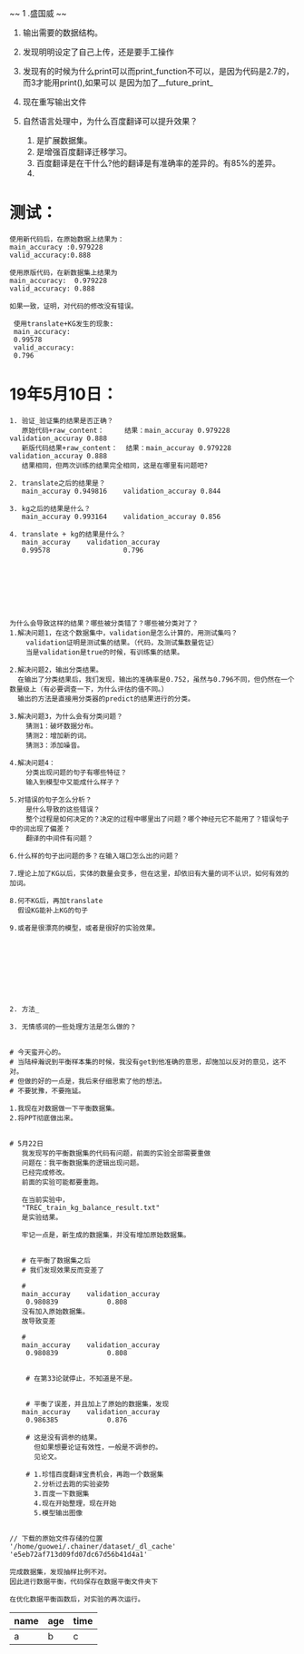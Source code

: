 ~~ 1 .盛国威  ~~

1. 输出需要的数据结构。

2. 发现明明设定了自己上传，还是要手工操作

3. 发现有的时候为什么print可以而print_function不可以，是因为代码是2.7的，而3才能用print(),如果可以
是因为加了__future_print_

4. 现在重写输出文件

5. 自然语言处理中，为什么百度翻译可以提升效果？
   1. 是扩展数据集。
   2. 是增强百度翻译迁移学习。
   3. 百度翻译是在干什么?他的翻译是有准确率的差异的。有85%的差异。
   4.


# 测试：

    使用新代码后，在原始数据上结果为：
    main_accuracy :0.979228
    valid_accuracy:0.888

    使用原版代码，在新数据集上结果为
    main_accuracy:  0.979228
    valid_accuracy: 0.888

    如果一致，证明，对代码的修改没有错误。

     使用translate+KG发生的现象:
     main_accuracy:
     0.99578
     valid_accuracy:
     0.796

# 19年5月10日：
    1. 验证_验证集的结果是否正确？
       原始代码+raw_content：     结果：main_accuray 0.979228  validation_accuray 0.888
       新版代码结果+raw_content：  结果：main_accuray 0.979228  validation_accuray 0.888
       结果相同，但两次训练的结果完全相同，这是在哪里有问题吧?

    2. translate之后的结果是？
       main_accuray 0.949816    validation_accuray 0.844

    3. kg之后的结果是什么？
       main_accuray 0.993164    validation_accuray 0.856

    4. translate + kg的结果是什么？
       main_accuray    validation_accuray
       0.99578                  0.796








    为什么会导致这样的结果？哪些被分类错了？哪些被分类对了？
    1.解决问题1，在这个数据集中，validation是怎么计算的，用测试集吗？
        validation证明是测试集的结果。（代码，及测试集数量佐证）
        当是validation是true的时候，有训练集的结果。

    2.解决问题2，输出分类结果。
      在输出了分类结果后，我们发现，输出的准确率是0.752，虽然与0.796不同，但仍然在一个数量级上（有必要调查一下，为什么评估的值不同。）
      输出的方法是直接用分类器的predict的结果进行的分类。

    3.解决问题3，为什么会有分类问题？
        猜测1：破坏数据分布。
        猜测2：增加新的词。
        猜测3：添加噪音。

    4.解决问题4：
        分类出现问题的句子有哪些特征？
        输入到模型中又能成什么样子？

    5.对错误的句子怎么分析？
        是什么导致的这些错误？
        整个过程是如何决定的？决定的过程中哪里出了问题？哪个神经元它不能用了？错误句子中的词出现了偏差？
        翻译的中间件有问题？

    6.什么样的句子出问题的多？在输入端口怎么出的问题？

    7.理论上加了KG以后，实体的数量会变多，但在这里，却依旧有大量的词不认识，如何有效的加词。

    8.何不KG后，再加translate
      假设KG能补上KG的句子

    9.或者是很漂亮的模型，或者是很好的实验效果。









    2. 方法_

    3. 无情感词的一些处理方法是怎么做的？


    # 今天蛮开心的。
    # 当陆梓瀚说到平衡样本集的时候，我没有get到他准确的意思，却施加以反对的意见，这不对。
    # 但做的好的一点是，我后来仔细思索了他的想法。
    # 不要犹豫，不要拖延。

    1.我现在对数据做一下平衡数据集。
    2.将PPT彻底做出来。


    # 5月22日
       我发现写的平衡数据集的代码有问题，前面的实验全部需要重做
       问题在：我平衡数据集的逻辑出现问题。
       已经完成修改。
       前面的实验可能都要重跑。

       在当前实验中，
       "TREC_train_kg_balance_result.txt"
       是实验结果。

       牢记一点是，新生成的数据集，并没有增加原始数据集。


       # 在平衡了数据集之后
       # 我们发现效果反而变差了

       #
       main_accuray    validation_accuray
        0.980839            0.808
       没有加入原始数据集。
       故导致变差

       #
       main_accuray    validation_accuray
        0.980839            0.808


        # 在第33论就停止，不知道是不是。


        # 平衡了误差，并且加上了原始的数据集，发现
       main_accuray    validation_accuray
        0.986385            0.876

        # 这是没有调参的结果。
          但如果想要论证有效性，一般是不调参的。
          见论文。

        # 1.珍惜百度翻译宝贵机会，再跑一个数据集
          2.分析过去跑的实验姿势
          3.百度一下数据集
          4.现在开始整理，现在开始
          5.模型输出图像


    // 下载的原始文件存储的位置
    '/home/guowei/.chainer/dataset/_dl_cache'
    'e5eb72af713d09fd07dc67d56b41d4a1'

    完成数据集，发现抽样比例不对。
    因此进行数据平衡，代码保存在数据平衡文件夹下

    在优化数据平衡函数后，对实验的再次运行。


name |age | time
---- |--- |-----
  a | b   |c






